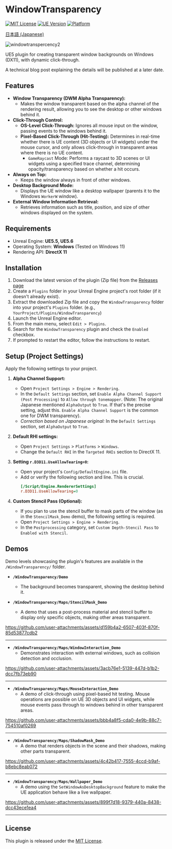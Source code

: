 # WindowTransparency
[![MIT License](https://img.shields.io/badge/License-MIT-yellow.svg)](LICENSE)
[![UE Version](https://img.shields.io/badge/UE-5.5+-blue.svg)](https://www.unrealengine.com/)
[![Platform](https://img.shields.io/badge/Platform-Windows-lightgrey.svg)](#supported-environments)

[日本語 (Japanese)](./Docs/README.ja.md)


![windowtranspercency2](https://github.com/user-attachments/assets/b6d375cc-7b6d-4801-8afa-19195b8180e7)

UE5 plugin for creating transparent window backgrounds on Windows (DX11), with dynamic click-through.

A technical blog post explaining the details will be published at a later date.

## Features

*   **Window Transparency (DWM Alpha Transparency):**
    *   Makes the window transparent based on the alpha channel of the rendering result, allowing you to see the desktop or other windows behind it.
*   **Click-Through Control:**
    *   **OS-Level Click-Through:** Ignores all mouse input on the window, passing events to the windows behind it.
    *   **Pixel-Based Click-Through (Hit-Testing):** Determines in real-time whether there is UE content (3D objects or UI widgets) under the mouse cursor, and only allows click-through in transparent areas where there is no UE content.
        *   `GameRaycast` Mode: Performs a raycast to 3D scenes or UI widgets using a specified trace channel, determining opacity/transparency based on whether a hit occurs.
*   **Always on Top:**
    *   Keeps the window always in front of other windows.
*   **Desktop Background Mode:**
    *   Displays the UE window like a desktop wallpaper (parents it to the Windows `WorkerW` window).
*   **External Window Information Retrieval:**
    *   Retrieves information such as title, position, and size of other windows displayed on the system.

## Requirements

*   Unreal Engine: **UE5.5, UE5.6**
*   Operating System: **Windows** (Tested on Windows 11)
*   Rendering API: **DirectX 11**

## Installation

1.  Download the latest version of the plugin (Zip file) from the [Releases page](https://github.com/historia-Inc/WindowTransparency/releases)
2.  Create a `Plugins` folder in your Unreal Engine project's root folder (if it doesn't already exist).
3.  Extract the downloaded Zip file and copy the `WindowTransparency` folder into your project's `Plugins` folder.
    (e.g., `YourProject/Plugins/WindowTransparency`)
4.  Launch the Unreal Engine editor.
5.  From the main menu, select `Edit > Plugins`.
6.  Search for the `WindowTransparency` plugin and check the `Enabled` checkbox.
7.  If prompted to restart the editor, follow the instructions to restart.

## Setup (Project Settings)

Apply the following settings to your project.

1.  **Alpha Channel Support:**
    *   Open `Project Settings > Engine > Rendering`.
    *   In the `Default Settings` section, set `Enable Alpha Channel Support (Post Processing)` to `Allow through tonemapper`. (Note: The original Japanese mentioned `AlphaOutput` to `True`. If that's the precise setting, adjust this. `Enable Alpha Channel Support` is the common one for DWM transparency).
    *   *Correction based on Japanese original:* In the `Default Settings` section, set `AlphaOutput` to `True`.

2.  **Default RHI settings:**
    * Open `Project Settings` > `Platforms` > `Windows`.
    * Change the `Default RHI` in the `Targeted RHIs` section to DirectX 11.

3.  **Setting `r.D3D11.UseAllowTearing=0`:**
    *   Open your project's `Config/DefaultEngine.ini` file.
    *   Add or verify the following section and line. This is crucial.
        ```ini
        [/Script/Engine.RendererSettings]
        r.D3D11.UseAllowTearing=0
        ```

4.  **Custom Stencil Pass (Optional):**
    *   If you plan to use the stencil buffer to mask parts of the window (as in the `StencilMask_Demo` demo), the following setting is required.
    *   Open `Project Settings > Engine > Rendering`.
    *   In the `Postprocessing` category, set `Custom Depth-Stencil Pass` to `Enabled with Stencil`.


## Demos

Demo levels showcasing the plugin's features are available in the `/WindowTransparency/` folder.

*   **`/WindowTransparency/Demo`**
    *   The background becomes transparent, showing the desktop behind it.

*   **`/WindowTransparency/Maps/StencilMask_Demo`**
    *   A demo that uses a post-process material and stencil buffer to display only specific objects, making other areas transparent.

https://github.com/user-attachments/assets/d159b4a2-6507-403f-870f-85d53877cdb2

---

*   **`/WindowTransparency/Maps/WindowInteraction_Demo`**
    *   Demonstrates interaction with external windows, such as collision detection and occlusion.

https://github.com/user-attachments/assets/3acb76e1-5139-447d-b1b2-dcc7fb73eb90

---

*   **`/WindowTransparency/Maps/MouseInteraction_Demo`**
    *   A demo of click-through using pixel-based hit testing. Mouse operations are possible on UE 3D objects and UI widgets, while mouse events pass through to windows behind in other transparent areas.


https://github.com/user-attachments/assets/bbb4a8f5-cda0-4e9b-88c7-754510af0269

---

*   **`/WindowTransparency/Maps/ShadowMask_Demo`**
    *   A demo that renders objects in the scene and their shadows, making other parts transparent.


https://github.com/user-attachments/assets/4c42b417-7555-4ccd-b9af-b8ebc8eab072

---

*   **`/WindowTransparency/Maps/Wallpaper_Demo`**
    *   A demo using the `SetWindowAsDesktopBackground` feature to make the UE application behave like a live wallpaper.


https://github.com/user-attachments/assets/899f7d18-9379-440a-8438-dcc43ece1ea4

---

## License

This plugin is released under the [MIT License](LICENSE).